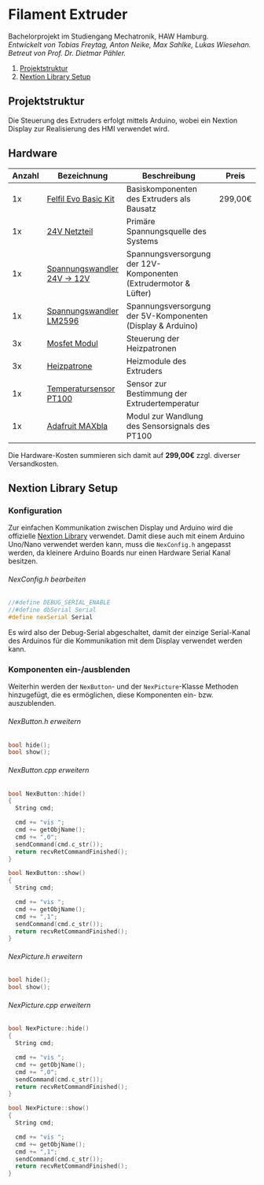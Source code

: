 # Filament Extruder

Bachelorprojekt im Studiengang Mechatronik, HAW Hamburg.  
*Entwickelt von Tobias Freytag, Anton Neike, Max Sahlke, Lukas Wiesehan.  
Betreut von Prof. Dr. Dietmar Pähler.*

1. [Projektstruktur](#projektstruktur)
2. [Nextion Library Setup](#nextion-library-setup)

## Projektstruktur

Die Steuerung des Extruders erfolgt mittels Arduino, wobei ein Nextion Display zur 
Realisierung des HMI verwendet wird.

## Hardware

| Anzahl | Bezeichnung | Beschreibung | Preis |
| --- | --- | --- | --- |
| 1x | [Felfil Evo Basic Kit](https://felfil.com/shop/felfil-evo-basic-kit/?v=5ea34fa833a1) | Basiskomponenten des Extruders als Bausatz | 299,00€ |
| 1x | [24V Netzteil]() | Primäre Spannungsquelle des Systems | |
| 1x | [Spannungswandler 24V -> 12V]() | Spannungsversorgung der 12V-Komponenten (Extrudermotor & Lüfter) | |
| 1x | [Spannungswandler LM2596]() | Spannungsversorgung der 5V-Komponenten (Display & Arduino) | |
| 3x | [Mosfet Modul]() | Steuerung der Heizpatronen | |
| 3x | [Heizpatrone]() | Heizmodule des Extruders | |
| 1x | [Temperatursensor PT100]() | Sensor zur Bestimmung der Extrudertemperatur | |
| 1x | [Adafruit MAXbla]() | Modul zur Wandlung des Sensorsignals des PT100 | |

Die Hardware-Kosten summieren sich damit auf **299,00€** zzgl. diverser Versandkosten.

## Nextion Library Setup

### Konfiguration

Zur einfachen Kommunikation zwischen Display und Arduino wird die offizielle 
[Nextion Library](https://github.com/itead/ITEADLIB_Arduino_Nextion) verwendet.
Damit diese auch mit einem Arduino Uno/Nano verwendet werden kann, muss die 
`NexConfig.h` angepasst werden, da kleinere Arduino Boards nur einen Hardware Serial Kanal 
besitzen.

###### NexConfig.h bearbeiten
```c++
//#define DEBUG_SERIAL_ENABLE
//#define dbSerial Serial
#define nexSerial Serial
```

Es wird also der Debug-Serial abgeschaltet, damit der einzige Serial-Kanal des Arduinos für 
die Kommunikation mit dem Display verwendet werden kann.

### Komponenten ein-/ausblenden

Weiterhin werden der `NexButton`- und der `NexPicture`-Klasse Methoden hinzugefügt, die es
ermöglichen, diese Komponenten ein- bzw. auszublenden.

###### NexButton.h erweitern
```c++
bool hide();
bool show();
```

###### NexButton.cpp erweitern
```c++
bool NexButton::hide()
{
  String cmd;

  cmd += "vis ";
  cmd += getObjName();
  cmd += ",0";
  sendCommand(cmd.c_str());
  return recvRetCommandFinished();
}

bool NexButton::show()
{
  String cmd;

  cmd += "vis ";
  cmd += getObjName();
  cmd += ",1";
  sendCommand(cmd.c_str());
  return recvRetCommandFinished();
}
```

###### NexPicture.h erweitern
```c++
bool hide();
bool show();
```

###### NexPicture.cpp erweitern
```c++
bool NexPicture::hide()
{
  String cmd;

  cmd += "vis ";
  cmd += getObjName();
  cmd += ",0";
  sendCommand(cmd.c_str());
  return recvRetCommandFinished();
}

bool NexPicture::show()
{
  String cmd;

  cmd += "vis ";
  cmd += getObjName();
  cmd += ",1";
  sendCommand(cmd.c_str());
  return recvRetCommandFinished();
}
```

